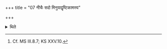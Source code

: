 +++
title = "07 नीचैः सदो मिनुयाद्वृष्टिकामस्य"

+++

<details><summary>थिते</summary>

7. He should prepare the Sadas (slightly) low for the sacrificer who desires rain; according to some (ritualists)[^1] (it should be slightly) high for the sacrificer who desires that (there should be) no rain.  

[^1]: Cf. MS III.8.7; KS XXV.10.  
</details>
